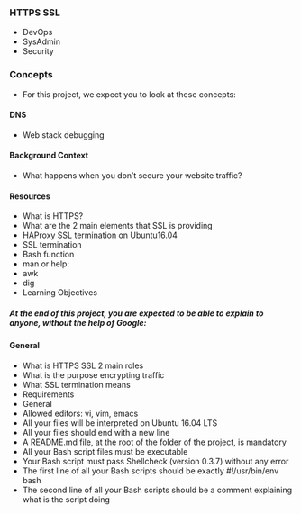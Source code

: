 ### HTTPS SSL
- DevOps
- SysAdmin
- Security

### Concepts
- For this project, we expect you to look at these concepts:

#### DNS
- Web stack debugging

#### Background Context
- What happens when you don’t secure your website traffic?

#### Resources

- What is HTTPS?
- What are the 2 main elements that SSL is providing
- HAProxy SSL termination on Ubuntu16.04
- SSL termination
- Bash function
- man or help:
- awk
- dig
- Learning Objectives

##### At the end of this project, you are expected to be able to explain to anyone, without the help of Google:

#### General
- What is HTTPS SSL 2 main roles
- What is the purpose encrypting traffic
- What SSL termination means
- Requirements
- General
- Allowed editors: vi, vim, emacs
- All your files will be interpreted on Ubuntu 16.04 LTS
- All your files should end with a new line
- A README.md file, at the root of the folder of the project, is mandatory
- All your Bash script files must be executable
- Your Bash script must pass Shellcheck (version 0.3.7) without any error
- The first line of all your Bash scripts should be exactly #!/usr/bin/env bash
- The second line of all your Bash scripts should be a comment explaining what is the script doing
